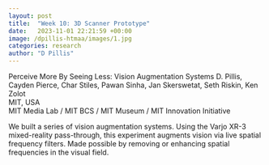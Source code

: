 ```yaml
---
layout: post
title:  "Week 10: 3D Scanner Prototype"
date:   2023-11-01 22:21:59 +00:00
image: /dpillis-htmaa/images/1.jpg
categories: research
author: "D Pillis"
---
```


Perceive More By Seeing Less: Vision Augmentation Systems
D. Pillis, Cayden Pierce, Char Stiles, Pawan Sinha, Jan Skerswetat, Seth Riskin, Ken Zolot  
MIT, USA  
MIT Media Lab / MIT BCS / MIT Museum / MIT Innovation Initiative


We built a series of vision augmentation systems. Using the Varjo XR-3 mixed-reality pass-through, this experiment augments vision via live spatial frequency filters. Made possible by removing or enhancing spatial frequencies in the visual field.

<blockquote>
  <p>
  </p>
</blockquote>
